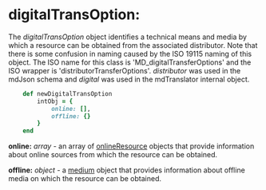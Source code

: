 # digitalTransOption:

The *digitalTransOption* object identifies a technical means and media by which a resource can be obtained from the associated distributor.  Note that there is some confusion in naming caused by the ISO 19115 naming of this object.  The ISO name for this class is 'MD_digitalTransferOptions' and the ISO wrapper is 'distributorTransferOptions'.  *distributor* was used in the mdJson schema and *digital* was used in the mdTranslator internal object.

````ruby
    def newDigitalTransOption
        intObj = {
            online: [],
            offline: {}
        }
    end
````

__online:__ *array* - an array of [onlineResource](../mdtranslator/onlineResource.md) objects that provide information about online sources from which the resource can be obtained.

__offline:__ *object* - a [medium](../mdtranslator/medium.md) object that provides information about offline media on which the resource can be obtained.
